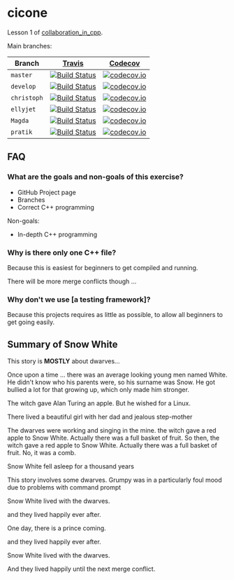 # cicone

Lesson 1 of [collaboration_in_cpp](https://github.com/richelbilderbeek/collaboration_in_cpp).

Main branches:

Branch|[Travis](https://travis-ci.org)|[Codecov](https://www.codecov.io)
---|---|---
`master` |[![Build Status](https://travis-ci.org/richelbilderbeek/cicone.svg?branch=master)](https://travis-ci.org/richelbilderbeek/cicone)|[![codecov.io](https://codecov.io/github/richelbilderbeek/cicone/coverage.svg?branch=master)](https://codecov.io/github/richelbilderbeek/cicone/branch/master)
`develop`|[![Build Status](https://travis-ci.org/richelbilderbeek/cicone.svg?branch=develop)](https://travis-ci.org/richelbilderbeek/cicone)|[![codecov.io](https://codecov.io/github/richelbilderbeek/cicone/coverage.svg?branch=develop)](https://codecov.io/github/richelbilderbeek/cicone/branch/develop)
`christoph`|[![Build Status](https://travis-ci.org/richelbilderbeek/cicone.svg?branch=christoph)](https://travis-ci.org/richelbilderbeek/cicone)|[![codecov.io](https://codecov.io/github/richelbilderbeek/cicone/coverage.svg?branch=christoph)](https://codecov.io/github/richelbilderbeek/cicone/branch/christoph)
`ellyjet`|[![Build Status](https://travis-ci.org/richelbilderbeek/cicone.svg?branch=ellyjet)](https://travis-ci.org/richelbilderbeek/cicone)|[![codecov.io](https://codecov.io/github/richelbilderbeek/cicone/coverage.svg?branch=ellyjet)](https://codecov.io/github/richelbilderbeek/cicone/branch/ellyjet)
`Magda` |[![Build Status](https://travis-ci.org/richelbilderbeek/cicone.svg?branch=Magda)](https://travis-ci.org/richelbilderbeek/cicone)|[![codecov.io](https://codecov.io/github/richelbilderbeek/cicone/coverage.svg?branch=Magda)](https://codecov.io/github/richelbilderbeek/cicone/branch/Magda)
`pratik` |[![Build Status](https://travis-ci.org/richelbilderbeek/cicone.svg?branch=pratik)](https://travis-ci.org/richelbilderbeek/cicone)|[![codecov.io](https://codecov.io/github/richelbilderbeek/cicone/coverage.svg?branch=pratik)](https://codecov.io/github/richelbilderbeek/cicone/branch/pratik)

## FAQ

### What are the goals and non-goals of this exercise?

 * GitHub Project page
 * Branches
 * Correct C++ programming

Non-goals:

 * In-depth C++ programming

### Why is there only one C++ file?

Because this is easiest for beginners to get compiled and running.

There will be more merge conflicts though ...

### Why don't we use [a testing framework]?

Because this projects requires as little as possible, 
to allow all beginners to get going easily.

## Summary of Snow White

This story is **MOSTLY** about dwarves...

Once upon a time ...
there was an average looking young men named White. He didn't know who his parents were, 
so his surname was Snow. He got bullied a lot for that growing up, which only made him stronger.

The witch gave Alan Turing an apple. But he wished for a Linux.

There lived a beautiful girl with her dad and jealous step-mother

The dwarves were working and singing in the mine.
the witch gave a red apple to Snow White. Actually there was a full basket of fruit.
So then, the witch gave a red apple to Snow White. Actually there was a full basket of fruit.
No, it was a comb.

Snow White fell asleep for a thousand years

This story involves some dwarves.
Grumpy was in a particularly foul mood due to problems with command prompt



Snow White lived with the dwarves.

and they lived happily ever after.


One day, there is a prince coming.

and they lived happily ever after.


Snow White lived with the dwarves.

And they lived happily until the next merge conflict.

